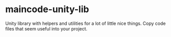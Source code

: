 # maincode-unity-lib
Unity library with helpers and utilities for a lot of little nice things. Copy code files that seem useful into your project.
